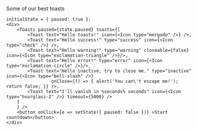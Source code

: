 Some of our best toasts

    initialState = { paused: true };
    <div>
        <Toasts paused={state.paused} toasts={[
            <Toast text="Hello toasts!" icon={<Icon type="mergado" />} />,
            <Toast text="Hello success!" type="success" icon={<Icon type="check" />} />,
            <Toast text="Hello warning!" type="warning" closeable={false} icon={<Icon type="exclamation-triangle" />}/>,
            <Toast text="Hello error!" type="error" icon={<Icon type="exclamation-circle" />}/>,
            <Toast text="Hello inactive, try to close me." type="inactive" icon={<Icon type="bell-slash" />}
                     onClose={() => { alert('You can\'t escape me!'); return false; }} />,
            <Toast text="I'll vanish in %seconds% seconds" icon={<Icon type="hourglass-2" />} timeout={5000} />
        ]
        } />
        <button onClick={e => setState({ paused: false })} >Start countdown</button>
    </div>